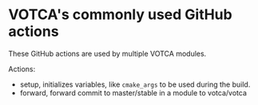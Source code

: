# VOTCA's commonly used GitHub actions

These GitHub actions are used by multiple VOTCA modules.

Actions:

-   setup, initializes variables, like `cmake_args` to be used during the build.
-   forward, forward commit to master/stable in a module to votca/votca
